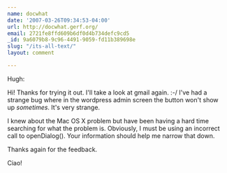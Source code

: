 ```yaml
---
name: docwhat
date: '2007-03-26T09:34:53-04:00'
url: http://docwhat.gerf.org/
email: 2721fe8ffd609b6df0d4b734defc9cd5
_id: 9a6079b8-9c96-4491-9059-fd11b389698e
slug: "/its-all-text/"
layout: comment

---
```


Hugh:

Hi!  Thanks for trying it out.  I'll take a look at gmail again. :-/  I've had a strange bug where in the wordpress admin screen the button won't show up <em>sometimes</em>.  It's very strange.

I knew about the Mac OS X problem but have been having a hard time searching for what the problem is.  Obviously, I must be using an incorrect call to openDialog().  Your information should help me narrow that down.

Thanks again for the feedback.

Ciao!
